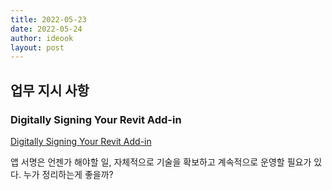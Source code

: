 ```yaml
---
title: 2022-05-23
date: 2022-05-24
author: ideook
layout: post
---
```


## 업무 지시 사항

### Digitally Signing Your Revit Add-in

[Digitally Signing Your Revit Add-in](https://help.autodesk.com/view/RVT/2023/KOR/?guid%3DRevit_API_Revit_API_Developers_Guide_Introduction_Add_In_Integration_Digitally_Signing_Your_Revit_Add_in_html)

앱 서명은 언젠가 해야할 일, 자체적으로 기술을 확보하고 계속적으로 운영할 필요가 있다. 누가 정리하는게 좋을까?




